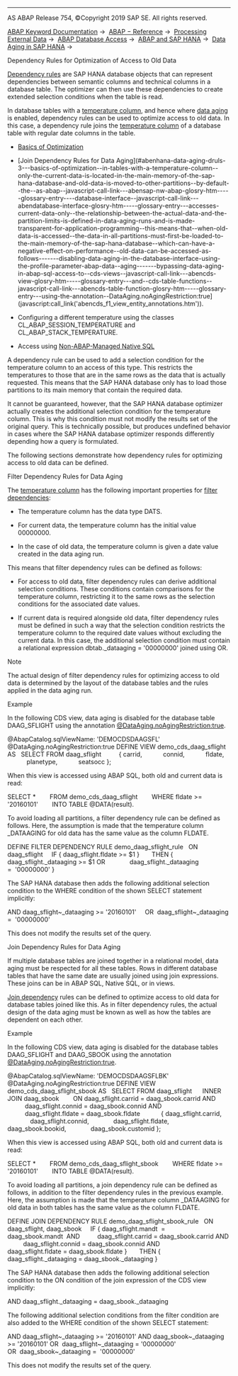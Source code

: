   

* * *

AS ABAP Release 754, ©Copyright 2019 SAP SE. All rights reserved.

[ABAP Keyword Documentation](javascript:call_link\('abenabap.htm'\)) →  [ABAP − Reference](javascript:call_link\('abenabap_reference.htm'\)) →  [Processing External Data](javascript:call_link\('abenabap_language_external_data.htm'\)) →  [ABAP Database Access](javascript:call_link\('abenabap_sql.htm'\)) →  [ABAP and SAP HANA](javascript:call_link\('abenabap_hana.htm'\)) →  [Data Aging in SAP HANA](javascript:call_link\('abenhana_data_aging.htm'\)) → 

Dependency Rules for Optimization of Access to Old Data

[Dependency rules](javascript:call_link\('abenddic_dependency_rules.htm'\)) are SAP HANA database objects that can represent dependencies between semantic columns and technical columns in a database table. The optimizer can then use these dependencies to create extended selection conditions when the table is read.

In database tables with a [temperature column](javascript:call_link\('abendata_aging_glosry.htm'\) "Glossary Entry"), and hence where [data aging](javascript:call_link\('abentemperature_column_glosry.htm'\) "Glossary Entry") is enabled, dependency rules can be used to optimize access to old data. In this case, a dependency rule joins the [temperature column](javascript:call_link\('abentemperature_column_glosry.htm'\) "Glossary Entry") of a database table with regular date columns in the table.

-   [Basics of Optimization](#abenhana-data-aging-druls-1--------filter-dependency-rules-for-data-aging---@ITOC@@ABENHANA_DATA_AGING_DRULS_2)

-   [Join Dependency Rules for Data Aging](#abenhana-data-aging-druls-3---basics-of-optimization--in-tables-with-a-temperature-column--only-the-current-data-is-located-in-the-main-memory-of-the-sap-hana-database-and-old-data-is-moved-to-other-partitions--by-default--the--as-abap--javascript-call-link---abensap-nw-abap-glosry-htm-----glossary-entry----database-interface--javascript-call-link---abendatabase-interface-glosry-htm-----glossary-entry---accesses-current-data-only--the-relationship-between-the-actual-data-and-the-partition-limits-is-defined-in-data-aging-runs-and-is-made-transparent-for-application-programming--this-means-that--when-old-data-is-accessed--the-data-in-all-partitions-must-first-be-loaded-to-the-main-memory-of-the-sap-hana-database--which-can-have-a-negative-effect-on-performance--old-data-can-be-accessed-as-follows-------disabling-data-aging-in-the-database-interface-using-the-profile-parameter-abap-data--aging-------bypassing-data-aging-in-abap-sql-access-to--cds-views--javascript-call-link---abencds-view-glosry-htm-----glossary-entry---and--cds-table-functions--javascript-call-link---abencds-table-function-glosry-htm-----glossary-entry---using-the-annotation--DataAging.noAgingRestriction:true](javascript:call_link\('abencds_f1_view_entity_annotations.htm'\)).

-   Configuring a different temperature using the classes CL\_ABAP\_SESSION\_TEMPERATURE and CL\_ABAP\_STACK\_TEMPERATURE.

-   Access using [Non-ABAP-Managed Native SQL](javascript:call_link\('abenabap_managed_db_objects_nsql.htm'\))

A dependency rule can be used to add a selection condition for the temperature column to an access of this type. This restricts the temperatures to those that are in the same rows as the data that is actually requested. This means that the SAP HANA database only has to load those partitions to its main memory that contain the required data.

It cannot be guaranteed, however, that the SAP HANA database optimizer actually creates the additional selection condition for the temperature column. This is why this condition must not modify the results set of the original query. This is technically possible, but produces undefined behavior in cases where the SAP HANA database optimizer responds differently depending how a query is formulated.

The following sections demonstrate how dependency rules for optimizing access to old data can be defined.

Filter Dependency Rules for Data Aging

The [temperature column](javascript:call_link\('abentemperature_column_glosry.htm'\) "Glossary Entry") has the following important properties for [filter dependencies](javascript:call_link\('abenddicddl_define_filter_drul.htm'\)):

-   The temperature column has the data type DATS.

-   For current data, the temperature column has the initial value 00000000.

-   In the case of old data, the temperature column is given a date value created in the data aging run.

This means that filter dependency rules can be defined as follows:

-   For access to old data, filter dependency rules can derive additional selection conditions. These conditions contain comparisons for the temperature column, restricting it to the same rows as the selection conditions for the associated date values.

-   If current data is required alongside old data, filter dependency rules must be defined in such a way that the selection condition restricts the temperature column to the required date values without excluding the current data. In this case, the additional selection condition must contain a relational expression dbtab.\_dataaging = '00000000' joined using OR.

Note

The actual design of filter dependency rules for optimizing access to old data is determined by the layout of the database tables and the rules applied in the data aging run.

Example

In the following CDS view, data aging is disabled for the database table DAAG\_SFLIGHT using the annotation [@DataAging.noAgingRestriction:true](javascript:call_link\('abencds_f1_view_entity_annotations.htm'\)).

@AbapCatalog.sqlViewName: 'DEMOCDSDAAGSFL'
@DataAging.noAgingRestriction:true
DEFINE VIEW demo\_cds\_daag\_sflight AS
  SELECT FROM daag\_sflight
         { carrid,
           connid,
           fldate,
           planetype,
           seatsocc };

When this view is accessed using ABAP SQL, both old and current data is read:

SELECT \*
       FROM demo\_cds\_daag\_sflight
       WHERE fldate >= '20160101'
       INTO TABLE @DATA(result).

To avoid loading all partitions, a filter dependency rule can be defined as follows. Here, the assumption is made that the temperature column \_DATAAGING for old data has the same value as the column FLDATE.

DEFINE FILTER DEPENDENCY RULE demo\_daag\_sflight\_rule
  ON daag\_sflight
    IF { daag\_sflight.fldate >= $1 }
      THEN { daag\_sflight.\_dataaging >= $1 OR
             daag\_sflight.\_dataaging =  '00000000' }

The SAP HANA database then adds the following additional selection condition to the WHERE condition of the shown SELECT statement implicitly:

AND daag\_sflight~\_dataaging >= '20160101'
    OR  daag\_sflight~\_dataaging =  '00000000'

This does not modify the results set of the query.

Join Dependency Rules for Data Aging

If multiple database tables are joined together in a relational model, data aging must be respected for all these tables. Rows in different database tables that have the same date are usually joined using join expressions. These joins can be in ABAP SQL, Native SQL, or in views.

[Join dependency](javascript:call_link\('abenddicddl_define_join_drul.htm'\)) rules can be defined to optimize access to old data for database tables joined like this. As in filter dependency rules, the actual design of the data aging must be known as well as how the tables are dependent on each other.

Example

In the following CDS view, data aging is disabled for the database tables DAAG\_SFLIGHT and DAAG\_SBOOK using the annotation [@DataAging.noAgingRestriction:true](javascript:call_link\('abencds_f1_view_entity_annotations.htm'\)).

@AbapCatalog.sqlViewName: 'DEMOCDSDAAGSFLBK'
@DataAging.noAgingRestriction:true
DEFINE VIEW demo\_cds\_daag\_sflight\_sbook AS
  SELECT FROM daag\_sflight
     INNER JOIN daag\_sbook
       ON daag\_sflight.carrid = daag\_sbook.carrid AND
          daag\_sflight.connid = daag\_sbook.connid AND
          daag\_sflight.fldate = daag\_sbook.fldate
           { daag\_sflight.carrid,
             daag\_sflight.connid,
             daag\_sflight.fldate,
             daag\_sbook.bookid,
             daag\_sbook.customid };

When this view is accessed using ABAP SQL, both old and current data is read:

SELECT \*
       FROM demo\_cds\_daag\_sflight\_sbook
       WHERE fldate >= '20160101'
       INTO TABLE @DATA(result).

To avoid loading all partitions, a join dependency rule can be defined as follows, in addition to the filter dependency rules in the previous example. Here, the assumption is made that the temperature column \_DATAAGING for old data in both tables has the same value as the column FLDATE.

DEFINE JOIN DEPENDENCY RULE demo\_daag\_sflight\_sbook\_rule
  ON daag\_sflight, daag\_sbook
    IF { daag\_sflight.mandt  = daag\_sbook.mandt  AND
         daag\_sflight.carrid = daag\_sbook.carrid AND
         daag\_sflight.connid = daag\_sbook.connid AND
         daag\_sflight.fldate = daag\_sbook.fldate }
      THEN { daag\_sflight.\_dataaging = daag\_sbook.\_dataaging }

The SAP HANA database then adds the following additional selection condition to the ON condition of the join expression of the CDS view implicitly:

AND daag\_sflight.\_dataaging = daag\_sbook.\_dataaging

The following additional selection conditions from the filter condition are also added to the WHERE condition of the shown SELECT statement:

AND daag\_sflight~\_dataaging >= '20160101'
AND daag\_sbook~\_dataaging >= '20160101'
OR  daag\_sflight~\_dataaging = '00000000'
OR  daag\_sbook~\_dataaging =  '00000000'

This does not modify the results set of the query.